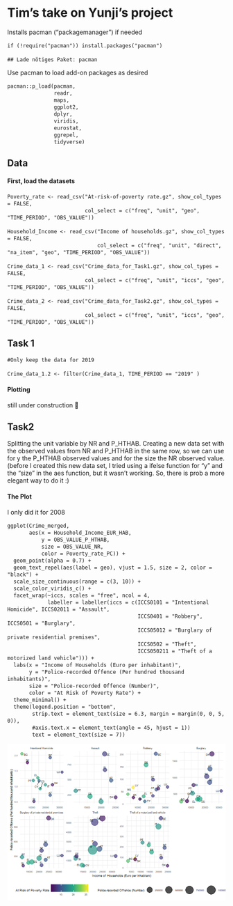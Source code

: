 # Tim’s take on Yunji’s project

Installs pacman (“packagemanager”) if needed

    if (!require("pacman")) install.packages("pacman")

    ## Lade nötiges Paket: pacman

Use pacman to load add-on packages as desired

    pacman::p_load(pacman,
                   readr,
                   maps,
                   ggplot2,
                   dplyr,
                   viridis,
                   eurostat,
                   ggrepel,
                   tidyverse)

## Data

#### First, load the datasets

    Poverty_rate <- read_csv("At-risk-of-poverty rate.gz", show_col_types = FALSE, 
                             col_select = c("freq", "unit", "geo", "TIME_PERIOD", "OBS_VALUE"))

    Household_Income <- read_csv("Income of households.gz", show_col_types = FALSE, 
                                 col_select = c("freq", "unit", "direct", "na_item", "geo", "TIME_PERIOD", "OBS_VALUE"))

    Crime_data_1 <- read_csv("Crime_data_for_Task1.gz", show_col_types = FALSE, 
                             col_select = c("freq", "unit", "iccs", "geo", "TIME_PERIOD", "OBS_VALUE"))

    Crime_data_2 <- read_csv("Crime_data_for_Task2.gz", show_col_types = FALSE, 
                             col_select = c("freq", "unit", "iccs", "geo", "TIME_PERIOD", "OBS_VALUE"))

## Task 1

    #Only keep the data for 2019

    Crime_data_1.2 <- filter(Crime_data_1, TIME_PERIOD == "2019" )

#### Plotting

still under construction 🤔

## Task2

Splitting the unit variable by NR and P\_HTHAB. Creating a new data set
with the observed values from NR and P\_HTHAB in the same row, so we can
use for y the P\_HTHAB observed values and for the size the NR observed
value. (before I created this new data set, I tried using a ifelse
function for “y” and the “size” in the aes function, but it wasn’t
working. So, there is prob a more elegant way to do it :)

#### The Plot

I only did it for 2008

    ggplot(Crime_merged, 
           aes(x = Household_Income_EUR_HAB, 
               y = OBS_VALUE_P_HTHAB, 
               size = OBS_VALUE_NR, 
               color = Poverty_rate_PC)) +
      geom_point(alpha = 0.7) +
      geom_text_repel(aes(label = geo), vjust = 1.5, size = 2, color = "black") +
      scale_size_continuous(range = c(3, 10)) +
      scale_color_viridis_c() +
      facet_wrap(~iccs, scales = "free", ncol = 4, 
                 labeller = labeller(iccs = c(ICCS0101 = "Intentional Homicide", ICCS02011 = "Assault",
                                              ICCS0401 = "Robbery", ICCS0501 = "Burglary", 
                                              ICCS05012 = "Burglary of private residential premises",
                                              ICCS0502 = "Theft", 
                                              ICCS050211 = "Theft of a motorized land vehicle"))) +
      labs(x = "Income of Households (Euro per inhabitant)",
           y = "Police-recorded Offence (Per hundred thousand inhabitants)",
           size = "Police-recorded Offence (Number)",
           color = "At Risk of Poverty Rate") +
      theme_minimal() +
      theme(legend.position = "bottom", 
            strip.text = element_text(size = 6.3, margin = margin(0, 0, 5, 0)),
            #axis.text.x = element_text(angle = 45, hjust = 1))
            text = element_text(size = 7))

![](HaasTim_files/figure-markdown_strict/unnamed-chunk-10-1.png)
